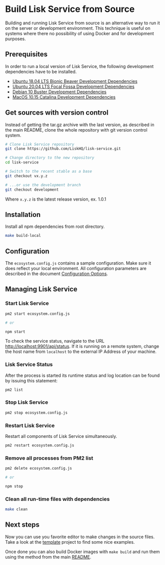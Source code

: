 # Build Lisk Service from Source

Building and running Lisk Service from source is an alternative way to run it on the server or development environment. This technique is useful on systems where there no possibility of using Docker and for development purposes.

## Prerequisites

In order to run a local version of Lisk Service, the following development dependencies have to be installed.

- [Ubuntu 18.04 LTS Bionic Beaver Development Dependencies](./prerequisites_development_ubuntu.md)
- [Ubuntu 20.04 LTS Focal Fossa Development Dependencies](./prerequisites_development_ubuntu.md)
- [Debian 10 Buster Development Dependencies](./prerequisites_development_debian.md)
- [MacOS 10.15 Catalina Development Dependencies](./prerequisites_development_macos.md)

## Get sources with version control

Instead of getting the tar.gz archive with the last version, as described in the main README, clone the whole repository with git version control system.

```bash
# Clone Lisk Service repository
git clone https://github.com/LiskHQ/lisk-service.git

# Change directory to the new repository
cd lisk-service

# Switch to the recent stable as a base
git checkout vx.y.z

# ...or use the development branch
git checkout development
```

Where `x.y.z` is the latest release version, ex. 1.0.1


## Installation

Install all npm dependencies from root directory.

```bash
make build-local
```

## Configuration

The `ecosystem.config.js` contains a sample configuration. Make sure it does reflect your local environment. All configuration parameters are described in the document [Configuration Options](./config_options.md).

## Managing Lisk Service

### Start Lisk Service

```bash
pm2 start ecosystem.config.js

# or

npm start
```

To check the service status, navigate to the URL <http://localhost:9901/api/status>. If it is running on a remote system, change the host name from `localhost` to the external IP Address of your machine.

### Lisk Service Status

After the process is started its runtime status and log location can be found by issuing this statement:
```bash
pm2 list
```

### Stop Lisk Service

```bash
pm2 stop ecosystem.config.js
```

### Restart Lisk Service

Restart all components of Lisk Service simultaneously.

```bash
pm2 restart ecosystem.config.js
```

### Remove all processes from PM2 list

```bash
pm2 delete ecosystem.config.js

# or

npm stop
```

### Clean all run-time files with dependencies

```bash
make clean
```

## Next steps

Now you can use you favorite editor to make changes in the source files. Take a look at the [template](../services/template) project to find some nice examples.

Once done you can also build Docker images with `make build` and run them using the method from the main [README](../README.md).
